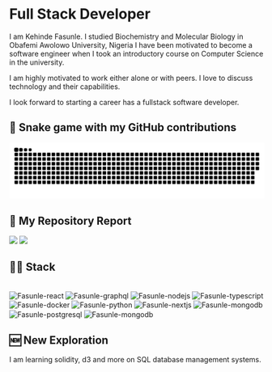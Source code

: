 # Full Stack Developer

I am Kehinde Fasunle. I studied Biochemistry and Molecular Biology in Obafemi Awolowo University, Nigeria 
I have been motivated to become a software engineer when I took an introductory course on Computer Science in the university.

I am highly motivated to work either alone or with peers. I love to
discuss technology and their capabilities.

I look forward to starting a career has a fullstack software developer.

## 🐍 Snake game with my GitHub contributions


![Snake animation](https://github.com/Fasunle/react-admin-panels/blob/output/github-contribution-grid-snake.svg)
<!-- generated with [Platane/snk](https://github.com/Platane/snk)_ -->

## 🐺 My Repository Report
<div>
    <img height="160em" src="https://github-readme-stats.vercel.app/api?username=Fasunle&show_icons=true&theme=buefy&include_all_commits=true&count_private=true&hide_title=false">
    <img height="160em" src="https://github-readme-stats.vercel.app/api/top-langs/?username=Fasunle&layout=compact&langs_count=16&include_all_commits=true&theme=midnight-purple&hide_title=false">
</div>
<!-- generated with [anuraghazra/github-readme-stats](https://github.com/anuraghazra/github-readme-stats) -->

## 👩‍💻 Stack

<div style="display: inline-block" ><br/>
    <img align="center" alt="Fasunle-react" height="30" width="40" src="https://cdn.jsdelivr.net/gh/devicons/devicon/icons/react/react-original.svg">
    <img align="center" alt="Fasunle-graphql" height="30" width="40" src="https://cdn.jsdelivr.net/gh/devicons/devicon/icons/graphql/graphql-plain-wordmark.svg">
    <img align="center" alt="Fasunle-nodejs" height="30" width="40" src="https://cdn.jsdelivr.net/gh/devicons/devicon/icons/nodejs/nodejs-original.svg">
    <img align="center" alt="Fasunle-typescript" height="30" width="40" src="https://cdn.jsdelivr.net/gh/devicons/devicon/icons/typescript/typescript-original.svg">
    <img align="center" alt="Fasunle-docker" height="30" width="40" src="https://cdn.jsdelivr.net/gh/devicons/devicon/icons/docker/docker-original.svg">
    <img align="center" alt="Fasunle-python" height="30" width="40" src="https://cdn.jsdelivr.net/gh/devicons/devicon/icons/python/python-original.svg">
    <img align="center" alt="Fasunle-nextjs" height="30" width="40" src="https://cdn.jsdelivr.net/gh/devicons/devicon/icons/nextjs/nextjs-original.svg">
    <img align="center" alt="Fasunle-mongodb" height="30" width="40" src="https://cdn.jsdelivr.net/gh/devicons/devicon/icons/mongodb/mongodb-original.svg">
    <img align="center" alt="Fasunle-postgresql" height="30" width="40" src="https://cdn.jsdelivr.net/gh/devicons/devicon/icons/postgresql/postgresql-original.svg">
    <img align="center" alt="Fasunle-mongodb" height="30" width="40" src="https://cdn.jsdelivr.net/gh/devicons/devicon/icons/vscode/vscode-original.svg">
</div>

## 🆕 New Exploration
<!-- generated with [devicon](https://devicon.dev/) -->

<!---
Fasunle/Fasunle is a ✨ special ✨ repository because its `README.md` (this file) appears on your GitHub profile.
You can click the Preview link to take a look at your changes.
--->
<div>I am learning solidity, d3 and more on SQL database management systems.</div>
